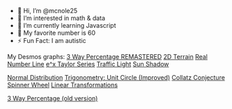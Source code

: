 - 👋 Hi, I’m @mcnole25
- 👀 I’m interested in math & data
- 🌱 I’m currently learning Javascript
- 🔢 My favorite number is 60
- ⚡ Fun Fact: I am autistic

My Desmos graphs:
[3 Way Percentage REMASTERED](https://www.desmos.com/calculator/bovtioaahk) [2D Terrain](https://www.desmos.com/calculator/swolamvugu) [Real Number Line](https://www.desmos.com/calculator/7b42o5wbnw) [e^x Taylor Series](https://www.desmos.com/calculator/4sliqjgaqy) [Traffic Light](https://www.desmos.com/calculator/5no5bavqje) [Sun Shadow](https://www.desmos.com/calculator/4dvkwwh7dc)

[Normal Distribution](https://www.desmos.com/calculator/ltuut5ghxr) [Trigonometry: Unit Circle (Improved)](https://www.desmos.com/calculator/zyfo1shwzb) [Collatz Conjecture](https://www.desmos.com/calculator/prvspfvdyi) [Spinner Wheel](https://www.desmos.com/calculator/md6xf1ze73) [Linear Transformations](https://www.desmos.com/calculator/iekekdv1u5)

[3 Way Percentage (old version)](https://www.desmos.com/calculator/09tlz9hoo5)
